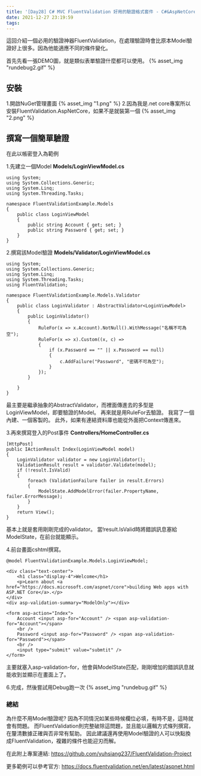 ```yaml
---
title: '[Day28] C# MVC FluentValidation 好用的驗證格式套件 - C#&AspNetCore'
date: 2021-12-27 23:19:59
tags:
---
```

這回介紹一個必用的驗證神器FluentValidation，在處理驗證時會比原本Model驗證好上很多。因為他能適應不同的條件變化。

首先先看一張DEMO圖，就是類似表單驗證什麼都可以使用。
{% asset_img "rundebug2.gif" %}
## 安裝
1.開啟NuGet管理畫面
{% asset_img "1.png" %}
2.因為我是.net core專案所以安裝FluentValidation.AspNetCore，如果不是就裝第一個
{% asset_img "2.png" %}

## 撰寫一個簡單驗證
在此以帳密登入為範例

1.先建立一個Model
**Models/LoginViewModel.cs**
```
using System;
using System.Collections.Generic;
using System.Linq;
using System.Threading.Tasks;

namespace FluentValidationExample.Models
{
    public class LoginViewModel
    {
        public string Account { get; set; }
        public string Password { get; set; }
    }
}
```
2.撰寫該Model驗證
**Models/Validator/LoginViewModel.cs**
```
using System;
using System.Collections.Generic;
using System.Linq;
using System.Threading.Tasks;
using FluentValidation;

namespace FluentValidationExample.Models.Validator
{
    public class LoginValidator : AbstractValidator<LoginViewModel>
    {
        public LoginValidator()
        {
            RuleFor(x => x.Account).NotNull().WithMessage("名稱不可為空");
            RuleFor(x => x).Custom((x, c) =>
            {
                if (x.Password == "" || x.Password == null)
                {
                    c.AddFailure("Password", "密碼不可為空");
                }
            });
        }

    }
}
```
最主要是繼承抽象的AbstractValidator，而裡面傳進去的多型是LoginViewModel，即要驗證的Model。
再來就是用RuleFor去驗證。
我寫了一個內建、一個客製的。
此外，如果有連結資料庫也能從外面把Context傳進來。

3.再來撰寫登入的Post事件
**Controllers/HomeController.cs**
```
[HttpPost]
public IActionResult Index(LoginViewModel model)
{
    LoginValidator validator = new LoginValidator();
    ValidationResult result = validator.Validate(model);
    if (!result.IsValid)
    {
        foreach (ValidationFailure failer in result.Errors)
        {
            ModelState.AddModelError(failer.PropertyName, failer.ErrorMessage);
        }
    }
    return View();
}
```
基本上就是套用剛剛完成的validator。
當!result.IsValid時將錯誤訊息塞給ModelState，在前台就能顯示。

4.前台畫面cshtml撰寫。
```
@model FluentValidationExample.Models.LoginViewModel;

<div class="text-center">
    <h1 class="display-4">Welcome</h1>
    <p>Learn about <a href="https://docs.microsoft.com/aspnet/core">building Web apps with ASP.NET Core</a>.</p>
</div>
<div asp-validation-summary="ModelOnly"></div>

<form asp-action="Index">
    Account <input asp-for="Account" /> <span asp-validation-for="Account"></span>
    <br />
    Password <input asp-for="Password" /> <span asp-validation-for="Password"></span>
    <br />
    <input type="submit" value="submtit" />
</form>
```
主要就塞入asp-validation-for，他會與ModelState匹配，剛剛增加的錯誤訊息就能收到並顯示在畫面上了。

6.完成，然後嘗試用Debug跑一次
{% asset_img "rundebug.gif" %}


### 總結
為什麼不用Model驗證呢?
因為不同情況如某些時候欄位必填，有時不是，這時就會有問題。
而FluentValidation則完整破除這問題，並且能以邏輯方式條列撰寫，在釐清數據正確與否非常有幫助。
因此建議還再使用Model驗證的人可以快點換成FluentValidation，複雜的條件也能迎刃而解。

在此附上專案連結:
https://github.com/yuhsiang237/FluentValidation-Project

更多範例可以參考官方:
https://docs.fluentvalidation.net/en/latest/aspnet.html